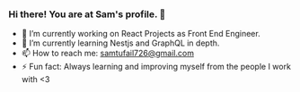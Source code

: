 ### Hi there! You are at Sam's profile. 👋


- 🔭 I’m currently working on React Projects as Front End Engineer.
- 🌱 I’m currently learning Nestjs and GraphQL in depth.
- 📫 How to reach me: samtufail726@gmail.com 
- ⚡ Fun fact: Always learning and improving myself from the people I work with <3 

